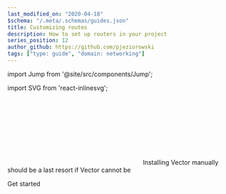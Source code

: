 ```yaml
---
last_modified_on: "2020-04-18"
$schema: "/.meta/.schemas/guides.json"
title: Customizing routes
description: How to set up routers in your project
series_position: 12
author_github: https://github.com/pjeziorowski
tags: ["type: guide", "domain: networking"]
---
```


import Jump from '@site/src/components/Jump';

import SVG from 'react-inlinesvg';

<SVG src="/img/components.svg" />
Installing Vector manually should be a last resort if Vector cannot be


<Jump to="/guides/getting-started/">Get started</Jump>




